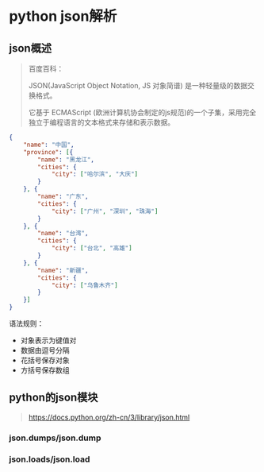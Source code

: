 # python json解析

## json概述
> 百度百科：
>
> JSON(JavaScript Object Notation, JS 对象简谱) 是一种轻量级的数据交换格式。
>
> 它基于 ECMAScript (欧洲计算机协会制定的js规范)的一个子集，采用完全独立于编程语言的文本格式来存储和表示数据。

```json
{
    "name": "中国",
    "province": [{
        "name": "黑龙江",
        "cities": {
            "city": ["哈尔滨", "大庆"]
        }
    }, {
        "name": "广东",
        "cities": {
            "city": ["广州", "深圳", "珠海"]
        }
    }, {
        "name": "台湾",
        "cities": {
            "city": ["台北", "高雄"]
        }
    }, {
        "name": "新疆",
        "cities": {
            "city": ["乌鲁木齐"]
        }
    }]
}
```
语法规则：
- 对象表示为键值对
- 数据由逗号分隔
- 花括号保存对象
- 方括号保存数组

## python的json模块
> https://docs.python.org/zh-cn/3/library/json.html

### json.dumps/json.dump

### json.loads/json.load